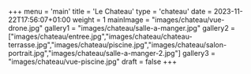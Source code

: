 +++
menu = 'main'
title = 'Le Chateau'
type = 'chateau'
date = 2023-11-22T17:56:07+01:00
weight = 1
mainImage = "images/chateau/vue-drone.jpg"
gallery1 = "images/chateau/salle-a-manger.jpg"
gallery2 = ["images/chateau/entree.jpg","images/chateau/chateau-terrasse.jpg","images/chateau/piscine.jpg","images/chateau/salon-portrait.jpg","images/chateau/salle-a-manger-2.jpg"]
gallery3 = "images/chateau/vue-piscine.jpg"
draft = false
+++
